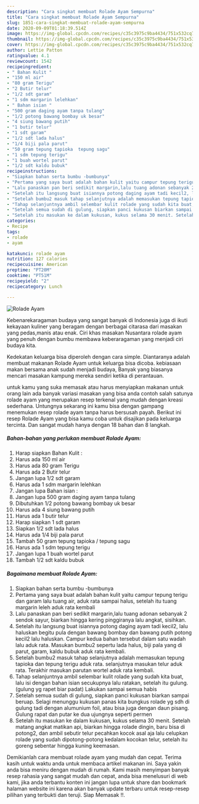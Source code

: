```yaml
---
description: "Cara singkat membuat Rolade Ayam Sempurna"
title: "Cara singkat membuat Rolade Ayam Sempurna"
slug: 1851-cara-singkat-membuat-rolade-ayam-sempurna
date: 2020-09-09T01:18:39.514Z
image: https://img-global.cpcdn.com/recipes/c35c3975c9ba4434/751x532cq70/rolade-ayam-foto-resep-utama.jpg
thumbnail: https://img-global.cpcdn.com/recipes/c35c3975c9ba4434/751x532cq70/rolade-ayam-foto-resep-utama.jpg
cover: https://img-global.cpcdn.com/recipes/c35c3975c9ba4434/751x532cq70/rolade-ayam-foto-resep-utama.jpg
author: Lettie Patton
ratingvalue: 4.1
reviewcount: 1542
recipeingredient:
- " Bahan Kulit "
- "150 ml air"
- "80 gram Terigu"
- "2 Butir telur"
- "1/2 sdt garam"
- "1 sdm margarin lelehkan"
- " Bahan isian "
- "500 gram daging ayam tanpa tulang"
- "1/2 potong bawang bombay uk besar"
- "4 siung bawang putih"
- "1 butir telur"
- "1 sdt garam"
- "1/2 sdt lada halus"
- "1/4 biji pala parut"
- "50 gram tepung tapioka  tepung sagu"
- "1 sdm tepung terigu"
- "1 buah wortel parut"
- "1/2 sdt kaldu bubuk"
recipeinstructions:
- "Siapkan bahan serta bumbu -bumbunya"
- "Pertama yang saya buat adalah bahan kulit yaitu campur tepung terigu dan garam lalu tuang air, aduk rata sampai halus, setelah itu tuang margarin leleh aduk rata kembali"
- "Lalu panaskan pan beri sedikit margarin,lalu tuang adonan sebanyak 2 sendok sayur, biarkan hingga kering pinggiranya lalu angkat, sisihkan."
- "Setelah itu langsung buat isiannya potong daging ayam tadi kecil2, lalu haluskan begitu pula dengan bawang bombay dan bawang putih potong kecil2 lalu haluskan. Campur kedua bahan tersebut dalam satu wadah lalu aduk rata. Masukan bumbu2 sepertu lada halus, biji pala yang di parut, garam, kaldu bubuk aduk rata kembali."
- "Setelah bumbu2 masuk tahap selanjutnya adalah memasukan tepung tapioka dan tepung terigu aduk rata. selanjutnya masukan telur aduk rata. Terakhir masukan parutan wortel aduk rata kembali."
- "Tahap selanjuntnya ambil selembar kulit rolade yang sudah kita buat, lalu isi dengan bahan isian secukupnya lalu ratakan, setelah itu gulung.(gulung yg rapet biar padat) Lakukan sampai semua habis"
- "Setelah semua sudah di gulung, siapkan panci kukusan biarkan sampai beruap. Selagi menunggu kukusan panas kita bungkus rolade yg sdh di gulung tadi dengan alumunium foil, atau bisa juga dengan daun pisang. Gulung rapat dan putar ke dua ujungnya seperti permen"
- "Setelah itu masukan ke dalam kukusan, kukus selama 30 menit. Setelah matang angkat matikan api, biarkan hingga rolade dingin, baru bisa di potong2, dan ambil sebutir telur pecahkan kocok asal aja lalu celupkan rolade yang sudah dipotong-potong kedalam kocokan telur, setelah itu goreng sebentar hingga kuning keemasan."
categories:
- Recipe
tags:
- rolade
- ayam

katakunci: rolade ayam 
nutrition: 127 calories
recipecuisine: American
preptime: "PT20M"
cooktime: "PT51M"
recipeyield: "2"
recipecategory: Lunch

---
```



![Rolade Ayam](https://img-global.cpcdn.com/recipes/c35c3975c9ba4434/751x532cq70/rolade-ayam-foto-resep-utama.jpg)

Kebenarekaragaman budaya yang sangat banyak di Indonesia juga di ikuti kekayaan kuliner yang beragam dengan berbagai citarasa dari masakan yang pedas,manis atau enak. Ciri khas masakan Nusantara rolade ayam yang penuh dengan bumbu membawa keberaragaman yang menjadi ciri budaya kita.


Kedekatan keluarga bisa diperoleh dengan cara simple. Diantaranya adalah membuat makanan Rolade Ayam untuk keluarga bisa dicoba. kebiasaan makan bersama anak sudah menjadi budaya, Banyak yang biasanya mencari masakan kampung mereka sendiri ketika di perantauan.



untuk kamu yang suka memasak atau harus menyiapkan makanan untuk orang lain ada banyak variasi masakan yang bisa anda contoh salah satunya rolade ayam yang merupakan resep terkenal yang mudah dengan kreasi sederhana. Untungnya sekarang ini kamu bisa dengan gampang menemukan resep rolade ayam tanpa harus bersusah payah.
Berikut ini resep Rolade Ayam yang bisa kamu coba untuk disajikan pada keluarga tercinta. Dan sangat mudah hanya dengan 18 bahan dan 8 langkah.


<!--inarticleads1-->

##### Bahan-bahan yang perlukan membuat Rolade Ayam:

1. Harap siapkan  Bahan Kulit :
1. Harus ada 150 ml air
1. Harus ada 80 gram Terigu
1. Harus ada 2 Butir telur
1. Jangan lupa 1/2 sdt garam
1. Harus ada 1 sdm margarin lelehkan
1. Jangan lupa  Bahan isian :
1. Jangan lupa 500 gram daging ayam tanpa tulang
1. Dibutuhkan 1/2 potong bawang bombay uk besar
1. Harus ada 4 siung bawang putih
1. Harus ada 1 butir telur
1. Harap siapkan 1 sdt garam
1. Siapkan 1/2 sdt lada halus
1. Harus ada 1/4 biji pala parut
1. Tambah 50 gram tepung tapioka / tepung sagu
1. Harus ada 1 sdm tepung terigu
1. Jangan lupa 1 buah wortel parut
1. Tambah 1/2 sdt kaldu bubuk




<!--inarticleads2-->

##### Bagaimana membuat  Rolade Ayam:

1. Siapkan bahan serta bumbu -bumbunya
1. Pertama yang saya buat adalah bahan kulit yaitu campur tepung terigu dan garam lalu tuang air, aduk rata sampai halus, setelah itu tuang margarin leleh aduk rata kembali
1. Lalu panaskan pan beri sedikit margarin,lalu tuang adonan sebanyak 2 sendok sayur, biarkan hingga kering pinggiranya lalu angkat, sisihkan.
1. Setelah itu langsung buat isiannya potong daging ayam tadi kecil2, lalu haluskan begitu pula dengan bawang bombay dan bawang putih potong kecil2 lalu haluskan. Campur kedua bahan tersebut dalam satu wadah lalu aduk rata. Masukan bumbu2 sepertu lada halus, biji pala yang di parut, garam, kaldu bubuk aduk rata kembali.
1. Setelah bumbu2 masuk tahap selanjutnya adalah memasukan tepung tapioka dan tepung terigu aduk rata. selanjutnya masukan telur aduk rata. Terakhir masukan parutan wortel aduk rata kembali.
1. Tahap selanjuntnya ambil selembar kulit rolade yang sudah kita buat, lalu isi dengan bahan isian secukupnya lalu ratakan, setelah itu gulung.(gulung yg rapet biar padat) Lakukan sampai semua habis
1. Setelah semua sudah di gulung, siapkan panci kukusan biarkan sampai beruap. Selagi menunggu kukusan panas kita bungkus rolade yg sdh di gulung tadi dengan alumunium foil, atau bisa juga dengan daun pisang. Gulung rapat dan putar ke dua ujungnya seperti permen
1. Setelah itu masukan ke dalam kukusan, kukus selama 30 menit. Setelah matang angkat matikan api, biarkan hingga rolade dingin, baru bisa di potong2, dan ambil sebutir telur pecahkan kocok asal aja lalu celupkan rolade yang sudah dipotong-potong kedalam kocokan telur, setelah itu goreng sebentar hingga kuning keemasan.




Demikianlah cara membuat rolade ayam yang mudah dan cepat. Terima kasih untuk waktu anda untuk membaca artikel makanan ini. Saya yakin anda bisa meniru dengan mudah di rumah. Kami masih menyimpan banyak resep rahasia yang sangat mudah dan cepat, anda bisa menelusuri di web kami, jika anda terbantu konten ini jangan lupa untuk share dan bookmark halaman website ini karena akan banyak update terbaru untuk resep-resep pilihan yang terbukti dan teruji. Siap Memasak !!. 
